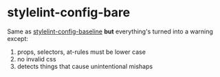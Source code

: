 # stylelint-config-bare

Same as [stylelint-config-baseline](https://github.com/stylelint/stylelint-config-standard "github.com/stylelint/stylelint-config-standard") **but** everything's turned into a warning except:

1. props, selectors, at-rules must be lower case
2. no invalid css
3. detects things that cause unintentional mishaps
